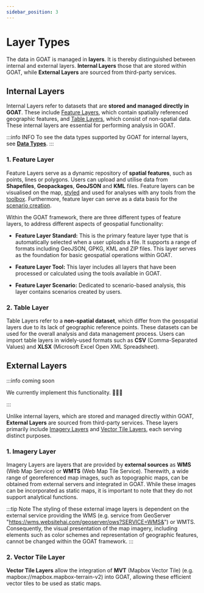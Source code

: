 ```yaml
---
sidebar_position: 3
---
```


# Layer Types

The data in GOAT is managed in **layers**. It is thereby distinguished between internal and external layers. **Internal Layers** those that are stored within GOAT, while **External Layers** are sourced from third-party services.

## Internal Layers 

Internal Layers refer to datasets that are **stored and managed directly in GOAT**. These include [Feature Layers](#1-feature-layer), which contain spatially referenced geographic features, and [Table Layers](#2-table-layer), which consist of non-spatial data. These internal layers are essential for performing analysis in GOAT.

:::info INFO
To see the data types supported by GOAT for internal layers, see [**Data Types**](../data/data_types).
:::

### 1. Feature Layer
Feature Layers serve as a dynamic repository of **spatial features**, such as points, lines or polygons. Users can upload and utilise data from **Shapefiles**, **Geopackages**, **GeoJSON** and **KML** files. Feature layers can be visualised on the map, [styled](../map/layer_design/styling) and used for analyses with any tools from the [toolbox](../category/toolbox). Furthermore, feature layer can serve as a data basis for the [scenario creation](../category/scenarios).

Within the GOAT framework, there are three different types of feature layers, to address different aspects of geospatial functionality:

- **Feature Layer Standard:** This is the primary feature layer type that is automatically selected when a user uploads a file. It supports a range of formats including GeoJSON, GPKG, KML and ZIP files. This layer serves as the foundation for basic geospatial operations within GOAT.

- **Feature Layer Tool:** This layer includes all layers that have been processed or calculated using the tools available in GOAT. 

- **Feature Layer Scenario:** Dedicated to scenario-based analysis, this layer contains scenarios created by users.

### 2. Table Layer
Table Layers refer to a **non-spatial dataset**, which differ from the geospatial layers due to its lack of geographic reference points. These datasets can be used for the overall analysis and data management process. Users can import table layers in widely-used formats such as **CSV** (Comma-Separated Values) and **XLSX** (Microsoft Excel Open XML Spreadsheet). 

## External Layers

:::info coming soon

We currently implement this functionality. 🧑🏻‍💻

:::

Unlike internal layers, which are stored and managed directly within GOAT, **External Layers** are sourced from third-party services. These layers primarily include [Imagery Layers](#1-imagery-layer) and [Vector Tile Layers](#2-vectortilelayer), each serving distinct purposes.

### 1. Imagery Layer
Imagery Layers are layers that are provided by **external sources** as **WMS** (Web Map Service) or **WMTS** (Web Map Tile Service). Therewith, a wide range of georeferenced map images, such as topographic maps, can be obtained from external servers and integrated in GOAT. While these images can be incorporated as static maps, it is important to note that they do not support analytical functions. 

:::tip Note
The styling of these external image layers is dependent on the external service providing the WMS (e.g. service from GeoServer "https://wms.websitehai.com/geoserver/ows?SERVICE=WMS&") or WMTS. 
Consequently, the visual presentation of the map imagery, including elements such as color schemes and representation of geographic features, cannot be changed within the GOAT framework.
:::



### 2. Vector Tile Layer
**Vector Tile Layers** allow the integration of **MVT** (Mapbox Vector Tile) (e.g. mapbox://mapbox.mapbox-terrain-v2) into GOAT, allowing these efficient vector tiles to be used as static maps. 


